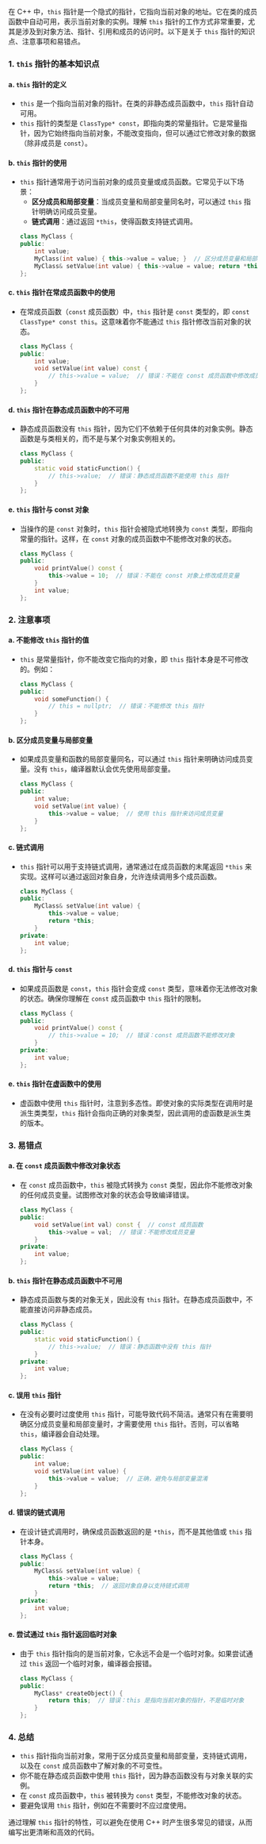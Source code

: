 在 C++ 中，`this` 指针是一个隐式的指针，它指向当前对象的地址。它在类的成员函数中自动可用，表示当前对象的实例。理解 `this` 指针的工作方式非常重要，尤其是涉及到对象方法、指针、引用和成员的访问时。以下是关于 `this` 指针的知识点、注意事项和易错点。

### 1. **`this` 指针的基本知识点**

#### a. **`this` 指针的定义**
   - `this` 是一个指向当前对象的指针。在类的非静态成员函数中，`this` 指针自动可用。
   - `this` 指针的类型是 `ClassType* const`，即指向类的常量指针。它是常量指针，因为它始终指向当前对象，不能改变指向，但可以通过它修改对象的数据（除非成员是 `const`）。

#### b. **`this` 指针的使用**
   - `this` 指针通常用于访问当前对象的成员变量或成员函数。它常见于以下场景：
     - **区分成员和局部变量**：当成员变量和局部变量同名时，可以通过 `this` 指针明确访问成员变量。
     - **链式调用**：通过返回 `*this`，使得函数支持链式调用。
     ```cpp
     class MyClass {
     public:
         int value;
         MyClass(int value) { this->value = value; }  // 区分成员变量和局部变量
         MyClass& setValue(int value) { this->value = value; return *this; }  // 支持链式调用
     };
     ```

#### c. **`this` 指针在常成员函数中的使用**
   - 在常成员函数（`const` 成员函数）中，`this` 指针是 `const` 类型的，即 `const ClassType* const this`。这意味着你不能通过 `this` 指针修改当前对象的状态。
     ```cpp
     class MyClass {
     public:
         int value;
         void setValue(int value) const {
             // this->value = value;  // 错误：不能在 const 成员函数中修改成员
         }
     };
     ```

#### d. **`this` 指针在静态成员函数中的不可用**
   - 静态成员函数没有 `this` 指针，因为它们不依赖于任何具体的对象实例。静态函数是与类相关的，而不是与某个对象实例相关的。
     ```cpp
     class MyClass {
     public:
         static void staticFunction() {
             // this->value;  // 错误：静态成员函数不能使用 this 指针
         }
     };
     ```

#### e. **`this` 指针与 const 对象**
   - 当操作的是 `const` 对象时，`this` 指针会被隐式地转换为 `const` 类型，即指向常量的指针。这样，在 `const` 对象的成员函数中不能修改对象的状态。
     ```cpp
     class MyClass {
     public:
         void printValue() const {
             this->value = 10;  // 错误：不能在 const 对象上修改成员变量
         }
         int value;
     };
     ```

### 2. **注意事项**

#### a. **不能修改 `this` 指针的值**
   - `this` 是常量指针，你不能改变它指向的对象，即 `this` 指针本身是不可修改的。例如：
     ```cpp
     class MyClass {
     public:
         void someFunction() {
             // this = nullptr;  // 错误：不能修改 this 指针
         }
     };
     ```

#### b. **区分成员变量与局部变量**
   - 如果成员变量和函数的局部变量同名，可以通过 `this` 指针来明确访问成员变量。没有 `this`，编译器默认会优先使用局部变量。
     ```cpp
     class MyClass {
     public:
         int value;
         void setValue(int value) {
             this->value = value;  // 使用 this 指针来访问成员变量
         }
     };
     ```

#### c. **链式调用**
   - `this` 指针可以用于支持链式调用，通常通过在成员函数的末尾返回 `*this` 来实现。这样可以通过返回对象自身，允许连续调用多个成员函数。
     ```cpp
     class MyClass {
     public:
         MyClass& setValue(int value) {
             this->value = value;
             return *this;
         }
     private:
         int value;
     };
     ```

#### d. **`this` 指针与 `const`**
   - 如果成员函数是 `const`，`this` 指针会变成 `const` 类型，意味着你无法修改对象的状态。确保你理解在 `const` 成员函数中 `this` 指针的限制。
     ```cpp
     class MyClass {
     public:
         void printValue() const {
             // this->value = 10;  // 错误：const 成员函数不能修改对象
         }
     private:
         int value;
     };
     ```

#### e. **`this` 指针在虚函数中的使用**
   - 虚函数中使用 `this` 指针时，注意到多态性。即使对象的实际类型在调用时是派生类类型，`this` 指针会指向正确的对象类型，因此调用的虚函数是派生类的版本。

### 3. **易错点**

#### a. **在 `const` 成员函数中修改对象状态**
   - 在 `const` 成员函数中，`this` 被隐式转换为 `const` 类型，因此你不能修改对象的任何成员变量。试图修改对象的状态会导致编译错误。
     ```cpp
     class MyClass {
     public:
         void setValue(int val) const {  // const 成员函数
             this->value = val;  // 错误：不能修改成员变量
         }
     private:
         int value;
     };
     ```

#### b. **`this` 指针在静态成员函数中不可用**
   - 静态成员函数与类的对象无关，因此没有 `this` 指针。在静态成员函数中，不能直接访问非静态成员。
     ```cpp
     class MyClass {
     public:
         static void staticFunction() {
             // this->value;  // 错误：静态函数中没有 this 指针
         }
     private:
         int value;
     };
     ```

#### c. **误用 `this` 指针**
   - 在没有必要时过度使用 `this` 指针，可能导致代码不简洁。通常只有在需要明确区分成员变量和局部变量时，才需要使用 `this` 指针。否则，可以省略 `this`，编译器会自动处理。
     ```cpp
     class MyClass {
     public:
         int value;
         void setValue(int value) {
             this->value = value;  // 正确，避免与局部变量混淆
         }
     };
     ```

#### d. **错误的链式调用**
   - 在设计链式调用时，确保成员函数返回的是 `*this`，而不是其他值或 `this` 指针本身。
     ```cpp
     class MyClass {
     public:
         MyClass& setValue(int value) {
             this->value = value;
             return *this;  // 返回对象自身以支持链式调用
         }
     private:
         int value;
     };
     ```

#### e. **尝试通过 `this` 指针返回临时对象**
   - 由于 `this` 指针指向的是当前对象，它永远不会是一个临时对象。如果尝试通过 `this` 返回一个临时对象，编译器会报错。
     ```cpp
     class MyClass {
     public:
         MyClass* createObject() {
             return this;  // 错误：this 是指向当前对象的指针，不是临时对象
         }
     };
     ```

### 4. **总结**
   - `this` 指针指向当前对象，常用于区分成员变量和局部变量，支持链式调用，以及在 `const` 成员函数中了解对象的不可变性。
   - 你不能在静态成员函数中使用 `this` 指针，因为静态函数没有与对象关联的实例。
   - 在 `const` 成员函数中，`this` 被转换为 `const` 类型，不能修改对象的状态。
   - 要避免误用 `this` 指针，例如在不需要时不应过度使用。

通过理解 `this` 指针的特性，可以避免在使用 C++ 时产生很多常见的错误，从而编写出更清晰和高效的代码。